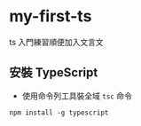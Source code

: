 # my-first-ts
ts 入門練習順便加入文言文

## 安裝 TypeScript
- 使用命令列工具裝全域 `tsc` 命令
```
npm install -g typescript
```